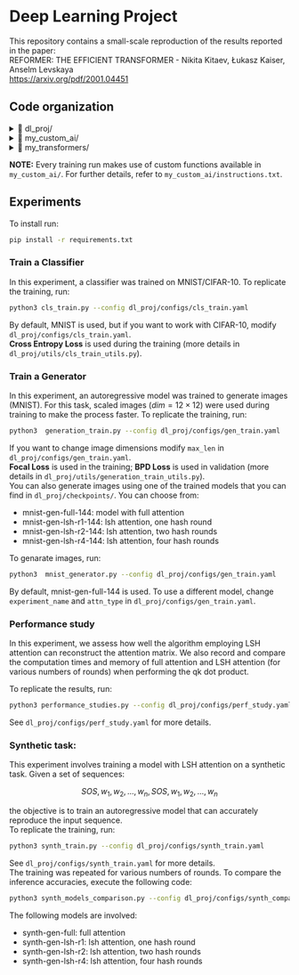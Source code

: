# Deep Learning Project
This repository contains a small-scale reproduction of the results reported in the paper:  
REFORMER: THE EFFICIENT TRANSFORMER - Nikita Kitaev, Łukasz Kaiser, Anselm Levskaya  
https://arxiv.org/pdf/2001.04451

## Code organization

<details>
  <summary>📂 dl_proj/</summary>

  - `checkpoints/` contains the best models I trained
  - `configs/` includes all .yaml files used to configure the different experiments:
      - `cls_train.yaml` configuration for `cls_train.py`
      - `gen_train.yaml` configuration for `generation_train.py`
      - `perf_study.yaml` configuration for `performance_studies.py`
      - `synth_comparison.yaml` configuration for `synth_models_comparison.py`
      - `synth_train.yaml` configuration for `synth_train.py`
  - `models/` includes:
      - `classification_model.py`
      - `generation_model.py`
  - `synth_dataset_builder/` includes:
      - `synthetic_dataset.py` it generates the dataset used in `synth_train.py`
  - `utils/` includes:
      - `cls_train_utils.py` utility functions for `cls_train.py`
      - `generation_train_utils.py` utility functions for `generation_train.py`
      - `performance_utils.py` utility functions for `performance_studies.py`
      - `synth_train_utils.py` utility functions for `synth_train.py`
      - `graphic_utils.py` includes functions used to plot images and graphs
      - `positional_encoding.py`
</details>

<details>
  <summary>📂 my_custom_ai/</summary>  
  
  - `custom_train/` module with the custom train function
  - `utils` module with utilities
</details>

<details>
  <summary>📂 my_transformers/</summary>  
  
  - `layers.py`
  - `modules.py`
  - `local_sensitive_hashing.py`
  - `rev_layers.py`
  - `sublayers.py`
</details>

**NOTE:** Every training run makes use of custom functions available in `my_custom_ai/`. For further details, refer to `my_custom_ai/instructions.txt`.

## Experiments
To install run:
```bash
pip install -r requirements.txt
```

### Train a Classifier
In this experiment, a classifier was trained on MNIST/CIFAR-10. To replicate the training, run:
```bash
python3 cls_train.py --config dl_proj/configs/cls_train.yaml
```
By default, MNIST is used, but if you want to work with CIFAR-10, modify `dl_proj/configs/cls_train.yaml`.  
**Cross Entropy Loss** is used during the training (more details in `dl_proj/utils/cls_train_utils.py`).


### Train a Generator
In this experiment, an autoregressive model was trained to generate images (MNIST). For this task, scaled images ($dim=12×12$) were used during training to make the process faster. To replicate the training, run:

```bash
python3  generation_train.py --config dl_proj/configs/gen_train.yaml
```
If you want to change image dimensions modify `max_len` in `dl_proj/configs/gen_train.yaml`.  
**Focal Loss** is used in the training; **BPD Loss** is used in validation (more details in `dl_proj/utils/generation_train_utils.py`).  
You can also generate images using one of the trained models that you can find in `dl_proj/checkpoints/`. You can choose from:
* mnist-gen-full-144: model with full attention
* mnist-gen-lsh-r1-144: lsh attention, one hash round
* mnist-gen-lsh-r2-144: lsh attention, two hash rounds
* mnist-gen-lsh-r4-144: lsh attention, four hash rounds

To genarate images, run:
```bash
python3  mnist_generator.py --config dl_proj/configs/gen_train.yaml
```
By default, mnist-gen-full-144 is used. To use a different model, change `experiment_name` and `attn_type` in `dl_proj/configs/gen_train.yaml`.


### Performance study
In this experiment, we assess how well the algorithm employing LSH attention can reconstruct the attention matrix. We also record and compare the computation times and memory of full attention and LSH attention (for various numbers of rounds) when performing the qk dot product.  

To replicate the results, run:
```bash
python3 performance_studies.py --config dl_proj/configs/perf_study.yaml
```
See `dl_proj/configs/perf_study.yaml` for more details.


### Synthetic task:
This experiment involves training a model with LSH attention on a synthetic task. Given a set of sequences:  

$$
SOS, w_1, w_2, ..., w_n, SOS, w_1, w_2, ..., w_n 
$$

the objective is to train an autoregressive model that can accurately reproduce the input sequence.  
To replicate the training, run:
```bash
python3 synth_train.py --config dl_proj/configs/synth_train.yaml
```
See `dl_proj/configs/synth_train.yaml` for more details.  
The training was repeated for various numbers of rounds. To compare the inference accuracies, execute the following code:
```bash
python3 synth_models_comparison.py --config dl_proj/configs/synth_comparison.yaml
```
The following models are involved:
* synth-gen-full: full attention
* synth-gen-lsh-r1: lsh attention, one hash round
* synth-gen-lsh-r2: lsh attention, two hash rounds
* synth-gen-lsh-r4: lsh attention, four hash rounds
